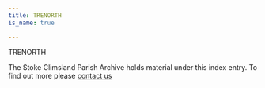 ```yaml
---
title: TRENORTH
is_name: true

---
```


TRENORTH


The Stoke Climsland Parish Archive holds material under this index entry. To find out more please [contact us](/contact/)
